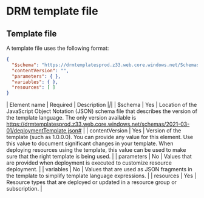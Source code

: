 # DRM template file

## Template file

A template file uses the following format:

```json
{ 
  "$schema": "https://drmtemplatesprod.z33.web.core.windows.net/Schemas/2021-03-01/deploymentParameters.json#", 
  "contentVersion": "", 
  "parameters": { }, 
  "variables": { }, 
  "resources": [ ]
}
```


| Element name | Required | Description
|_|_|
| $schema | Yes | Location of the JavaScript Object Notation (JSON) schema file that describes the version of the template language. The only version available is https://drmtemplatesprod.z33.web.core.windows.net/schemas/2021-03-01/deploymentTemplate.json# |
| contentVersion | Yes | Version of the template (such as 1.0.0.0). You can provide any value for this element. Use this value to document significant changes in your template. When deploying resources using the template, this value can be used to make sure that the right template is being used. |
| parameters | No | Values that are provided when deployment is executed to customize resource deployment. |
| variables | No | Values that are used as JSON fragments in the template to simplify template language expressions. |
| resources | Yes | Resource types that are deployed or updated in a resource group or subscription. |